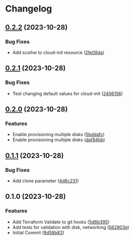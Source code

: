 # Changelog

## [0.2.2](https://github.com/riddleplatform/terraform-proxmox/compare/v0.2.1...v0.2.2) (2023-10-28)


### Bug Fixes

* Add scsihw to cloud-init resource ([2fe09da](https://github.com/riddleplatform/terraform-proxmox/commit/2fe09da82c7419a8a2c326407c633c9c494d4f17))

## [0.2.1](https://github.com/riddleplatform/terraform-proxmox/compare/v0.2.0...v0.2.1) (2023-10-28)


### Bug Fixes

* Test changing default values for cloud-init ([2406156](https://github.com/riddleplatform/terraform-proxmox/commit/2406156059f6a44fa528f5ad3922e3a6dcc0edb9))

## [0.2.0](https://github.com/riddleplatform/terraform-proxmox/compare/v0.1.1...v0.2.0) (2023-10-28)


### Features

* Enable provisioning multiple disks ([5bddafc](https://github.com/riddleplatform/terraform-proxmox/commit/5bddafc8ac3752e58d9197388a87f292bd9464fa))
* Enable provisioning multiple disks ([daf84bb](https://github.com/riddleplatform/terraform-proxmox/commit/daf84bba1e21d3e707b6a0f81e308cbd432e2cdf))

## [0.1.1](https://github.com/riddleplatform/terraform-proxmox/compare/v0.1.0...v0.1.1) (2023-10-28)


### Bug Fixes

* Add clone parameter ([4d6c231](https://github.com/riddleplatform/terraform-proxmox/commit/4d6c231b11faec9697658a26fd35bfd95f3aa366))

## 0.1.0 (2023-10-28)


### Features

* Add Terraform Validate to git hooks ([5d6b395](https://github.com/riddleplatform/terraform-proxmox/commit/5d6b395ee95a1dfcd14abb37945a781da1ecdf44))
* Add tests for validation with disk, networking ([562903e](https://github.com/riddleplatform/terraform-proxmox/commit/562903ed496020897a84cbefe400430163bf1471))
* Initial Commit ([9d58b83](https://github.com/riddleplatform/terraform-proxmox/commit/9d58b83b2431be0d8f58baf8c9fd3ac447587879))
